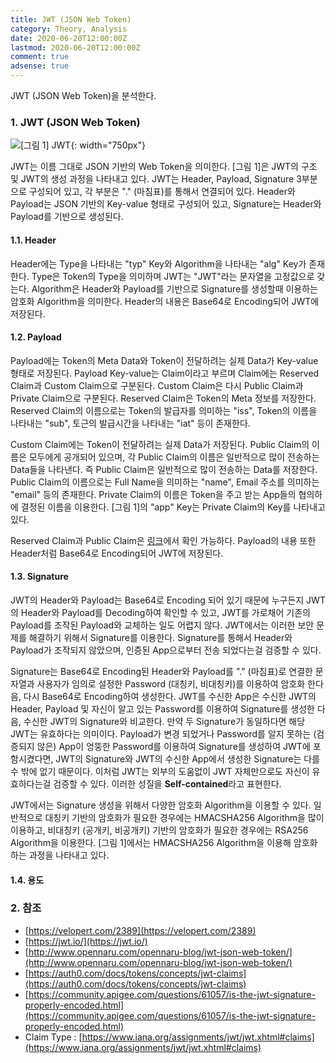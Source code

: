 ```yaml
---
title: JWT (JSON Web Token)
category: Theory, Analysis
date: 2020-06-20T12:00:00Z
lastmod: 2020-06-20T12:00:00Z
comment: true
adsense: true
---
```


JWT (JSON Web Token)을 분석한다.

### 1. JWT (JSON Web Token)

![[그림 1] JWT]({{site.baseurl}}/images/theory_analysis/JWT/JWT.PNG){: width="750px"}

JWT는 이름 그대로 JSON 기반의 Web Token을 의미한다. [그림 1]은 JWT의 구조 및 JWT의 생성 과정을 나타내고 있다. JWT는 Header, Payload, Signature 3부분으로 구성되어 있고, 각 부분은 "." (마침표)를 통해서 연결되어 있다. Header와 Payload는 JSON 기반의 Key-value 형태로 구성되어 있고, Signature는 Header와 Payload를 기반으로 생성된다.

#### 1.1. Header

Header에는 Type을 나타내는 "typ" Key와 Algorithm을 나타내는 "alg" Key가 존재한다. Type은 Token의 Type을 의미하며 JWT는 "JWT"라는 문자열을 고정값으로 갖는다. Algorithm은 Header와 Payload를 기반으로 Signature를 생성할때 이용하는 암호화 Algorithm을 의미한다. Header의 내용은 Base64로 Encoding되어 JWT에 저장된다.

#### 1.2. Payload

Payload에는 Token의 Meta Data와 Token이 전달하려는 실제 Data가 Key-value 형태로 저장된다. Payload Key-value는 Claim이라고 부르며 Claim에는 Reserved Claim과 Custom Claim으로 구분된다. Custom Claim은 다시 Public Claim과 Private Claim으로 구분된다. Reserved Claim은 Token의 Meta 정보를 저장한다. Reserved Claim의 이름으로는 Token의 발급자를 의미하는 "iss", Token의 이름을 나타내는 "sub", 토근의 발급시간을 나타내는 "iat" 등이 존재한다.

Custom Claim에는 Token이 전달하려는 실제 Data가 저장된다. Public Claim의 이름은 모두에게 공개되어 있으며, 각 Public Claim의 이름은 일반적으로 많이 전송하는 Data들을 나타낸다. 즉 Public Claim은 일반적으로 많이 전송하는 Data를 저장한다. Public Claim의 이름으로는 Full Name을 의미하는 "name", Email 주소를 의미하는 "email" 등의 존재한다. Private Claim의 이름은 Token을 주고 받는 App들의 협의하에 결정된 이름을 이용한다. [그림 1]의 "app" Key는 Private Claim의 Key를 나타내고 있다.

Reserved Claim과 Public Claim은 [링크](https://www.iana.org/assignments/jwt/jwt.xhtml#claims)에서 확인 가능하다. Payload의 내용 또한 Header처럼 Base64로 Encoding되어 JWT에 저장된다.

#### 1.3. Signature

JWT의 Header와 Payload는 Base64로 Encoding 되어 있기 때문에 누구든지 JWT의 Header와 Payload를 Decoding하여 확인할 수 있고, JWT를 가로채어 기존의 Payload를 조작된 Payload와 교체하는 일도 어렵지 않다. JWT에서는 이러한 보안 문제를 해결하기 위해서 Signature를 이용한다. Signature를 통해서 Header와 Payload가 조작되지 않았으며, 인증된 App으로부터 전송 되었다는걸 검증할 수 있다.

Signature는 Base64로 Encoding된 Header와 Payload를 "." (마침표)로 연결한 문자열과 사용자가 임의로 설정한 Password (대칭키, 비대칭키)를 이용하여 암호화 한다음, 다시 Base64로 Encoding하여 생성한다. JWT를 수신한 App은 수신한 JWT의 Header, Payload 및 자신이 알고 있는 Password를 이용하여 Signature를 생성한 다음, 수신한 JWT의 Signature와 비교한다. 만약 두 Signature가 동일하다면 해당 JWT는 유효하다는 의미이다. Payload가 변경 되었거나 Password를 알지 못하는 (검증되지 않은) App이 엉뚱한 Password를 이용하여 Signature를 생성하여 JWT에 포함시켰다면, JWT의 Signature와 JWT의 수신한 App에서 생성한 Signature는 다를수 밖에 없기 때문이다. 이처럼 JWT는 외부의 도움없이 JWT 자체만으로도 자신이 유효하다는걸 검증할 수 있다. 이러한 성질을 **Self-contained**라고 표현한다. 

JWT에서는 Signature 생성을 위해서 다양한 암호화 Algorithm을 이용할 수 있다. 일반적으로 대칭키 기반의 암호화가 필요한 경우에는 HMACSHA256 Algorithm을 많이 이용하고, 비대칭키 (공개키, 비공개키) 기반의 암호화가 필요한 경우에는 RSA256 Algorithm을 이용한다. [그림 1]에서는 HMACSHA256 Algorithm을 이용해 암호화 하는 과정을 나타내고 있다.

#### 1.4. 용도

### 2. 참조

* [https://velopert.com/2389](https://velopert.com/2389)
* [https://jwt.io/](https://jwt.io/)
* [http://www.opennaru.com/opennaru-blog/jwt-json-web-token/](http://www.opennaru.com/opennaru-blog/jwt-json-web-token/)
* [https://auth0.com/docs/tokens/concepts/jwt-claims](https://auth0.com/docs/tokens/concepts/jwt-claims)
* [https://community.apigee.com/questions/61057/is-the-jwt-signature-properly-encoded.html](https://community.apigee.com/questions/61057/is-the-jwt-signature-properly-encoded.html)
* Claim Type : [https://www.iana.org/assignments/jwt/jwt.xhtml#claims](https://www.iana.org/assignments/jwt/jwt.xhtml#claims)